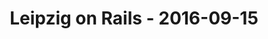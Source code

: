 ---
layout: post
title: Leipzig on Rails - 2016-09-15
datetime: 2016-09-15 19:00:00.000000000 +02:00
name: Leipzig on Rails
external_url: https://leipzig.onruby.de/events/lor-september-2016-356
---